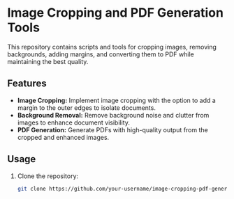 # Image Cropping and PDF Generation Tools

This repository contains scripts and tools for cropping images, removing backgrounds, adding margins, and converting them to PDF while maintaining the best quality.

## Features
- **Image Cropping:** Implement image cropping with the option to add a margin to the outer edges to isolate documents.
- **Background Removal:** Remove background noise and clutter from images to enhance document visibility.
- **PDF Generation:** Generate PDFs with high-quality output from the cropped and enhanced images.

## Usage
1. Clone the repository:
   ```bash
   git clone https://github.com/your-username/image-cropping-pdf-generation.git
